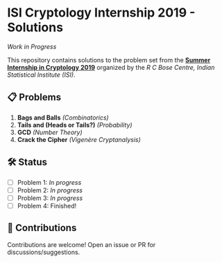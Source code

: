 # ISI Cryptology Internship 2019 - Solutions  
*Work in Progress*  

This repository contains solutions to the problem set from the [**Summer Internship in Cryptology 2019**](https://www2.isical.ac.in/~rcbose/internship/problems2019.pdf) organized by the *R C Bose Centre, Indian Statistical Institute (ISI)*.  

## 📋 Problems  
1. **Bags and Balls** *(Combinatorics)*  
2. **Tails and (Heads or Tails?)** *(Probability)*  
3. **GCD** *(Number Theory)*  
4. **Crack the Cipher** *(Vigenère Cryptanalysis)*  

## 🛠️ Status  
- [ ] Problem 1: *In progress*  
- [ ] Problem 2: *In progress*  
- [ ] Problem 3: *In progress*  
- [ ] Problem 4: Finished!

## 🤝 Contributions  
Contributions are welcome! Open an issue or PR for discussions/suggestions.  
